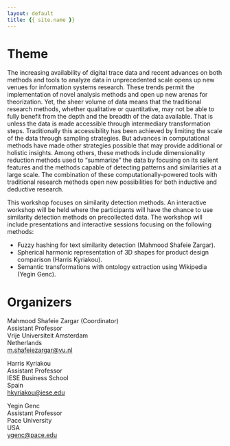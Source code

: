 ```yaml
---
layout: default
title: {{ site.name }}
---
```



Theme
=====

The increasing availability of digital trace data and recent advances on both methods and tools to analyze data in unprecedented scale opens up new venues for information systems research. These trends permit the implementation of novel analysis methods and open up new arenas for theorization. Yet, the sheer volume of data means that the traditional research methods, whether qualitative or quantitative, may not be able to fully benefit from the depth and the breadth of the data available. That is unless the data is made accessible through intermediary transformation steps. Traditionally this accessibility has been achieved by limiting the scale of the data through sampling strategies. But advances in computational methods have made other strategies possible that may provide additional or holistic insights. Among others, these methods include dimensionality reduction methods used to “summarize” the data by focusing on its salient features and the methods capable of detecting patterns and similarities at a large scale. The combination of these computationally-powered tools with traditional research methods open new possibilities for both inductive and deductive research.

This workshop focuses on similarity detection methods. An interactive workshop will be held where the participants will have the chance to use similarity detection methods on precollected data. The workshop will include presentations and interactive sessions focusing on the following methods:

- Fuzzy hashing for text similarity detection (Mahmood Shafeie Zargar).
- Spherical harmonic representation of 3D shapes for product design comparison (Harris Kyriakou).
- Semantic transformations with ontology extraction using Wikipedia (Yegin Genc).

Organizers 
==========

Mahmood Shafeie Zargar (Coordinator)  
Assistant Professor  
Vrije Universiteit Amsterdam  
Netherlands  
 <m.shafeiezargar@vu.nl>  

Harris Kyriakou  
Assistant Professor  
IESE Business School  
Spain  
 <hkyriakou@iese.edu>  

Yegin Genc  
Assistant Professor  
Pace University  
USA  
 <ygenc@pace.edu>  

